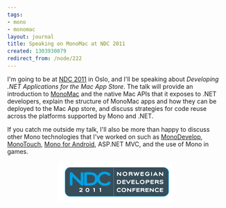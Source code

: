 ```yaml
---
tags:
- mono
- monomac
layout: journal
title: Speaking on MonoMac at NDC 2011
created: 1303930079
redirect_from: /node/222
---
```

I'm going to be at <a href="http://ndc2011.no">NDC 2011</a> in Oslo, and I'll be speaking about <em>Developing .NET Applications for the Mac App Store</em>. The talk will provide an introduction to <a href="http://www.mono-project.com/MonoMac">MonoMac</a> and the native Mac APIs that it exposes to .NET developers, explain the structure of MonoMac apps and how they can be deployed to the Mac App store, and discuss strategies for code reuse across the platforms supported by Mono and .NET.<!--break-->

If you catch me outside my talk, I'll also be more than happy to discuss other Mono technologies that I've worked on such as <a href="http://monodevelop.com">MonoDevelop</a>, <a href="http://monotouch.net">MonoTouch</a>, <a href="http://mono-android.net">Mono for Android</a>, ASP.NET MVC, and the use of Mono in games.

<a href="http://ndc2011.no"><img src="/files/images/ndc2011_logo.jpg" style="display:block;margin-left:auto;margin-right:auto;" /></a>
